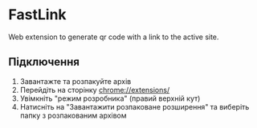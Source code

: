 # FastLink
Web extension to generate qr code with a link to the active site.

<h2>Підключення</h2> 
<ol>
  <li>Завантажте та розпакуйте архів</li>
  <li>Перейдіть на сторінку <a href="chrome://extensions/">chrome://extensions/</a></li>
  <li>Увімкніть "режим розробника" (правий верхній кут)</li>
  <li>Натисніть на "Завантажити розпаковане розширення" та виберіть папку з розпакованим архівом</li>
</ol>



